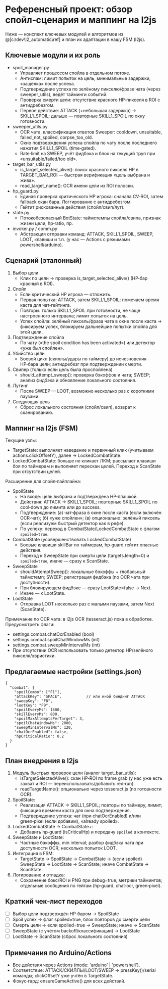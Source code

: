 # Референсный проект: обзор спойл‑сценария и маппинг на l2js

Ниже — конспект ключевых модулей и алгоритмов из @[c:\dev\l2_automatic\ref] и план их адаптации в нашу FSM (l2js).

## Ключевые модули и их роль
- spoil_manager.py
  - Управляет процессом спойла в отдельном потоке.
  - Антиспам: лимит попыток на цель, минимальные задержки, «защёлка» после успеха.
  - Подтверждение успеха по зелёному пикселю/фразе чата (через sweeper_utils), ведёт тайминги событий.
  - Проверка смерти цели: отсутствие красного HP‑пикселя в ROI с антидребезгом.
  - Первое действие: ATTACK (+небольшая задержка) → SKILL1_SPOIL; дальше — повторные SKILL1_SPOIL по окну готовности.
- sweeper_utils.py
  - OCR чата, классификация ответов Sweeper: cooldown, unsuitable, failed_not_spoiled, corpse_too_old.
  - Окно подтверждения успеха спойла по чату после последнего нажатия SKILL1_SPOIL (time‑gated).
  - Rate‑limit на SWEEP, учёт фидбэка и блок на текущий труп при «unsuitable/failed/too old».
- target_bar_utils.py
  - is_target_selected_alive(): поиск красного пикселя HP в TARGET_BAR_ROI — быстрая верификация «цель выбрана и жива».
  - read_target_name(): OCR имени цели из ROI полоски.
- hp_guard.py
  - Единая проверка критического HP игрока: сначала CV‑ROI, затем fallback скан бара. Логгирование с антидребезгом.
  - Гейтит рискованные действия (спойл/свип/лут).
- state.py
  - Потокобезопасный BotState: таймстемпы спойла/свипа, признак жизни цели, hp‑ratio, пр.
- invoker.py / comm.py
  - Абстракция отправки команд: ATTACK, SKILL1_SPOIL, SWEEP, LOOT, клавиши и т.п. (у нас — Actions с режимами powershell/arduino).

## Сценарий (эталонный)
1) Выбор цели
   - Клик по цели → проверка is_target_selected_alive() (HP‑бар красный в ROI).
2) Спойл
   - Если критический HP игрока — отложить.
   - Первая попытка: ATTACK, затем SKILL1_SPOIL; помечаем время каста для чат‑гейтинга.
   - Повторы: только SKILL1_SPOIL при готовности, не чаще настроенного интервала; лимит попыток на цель.
   - Успех спойла: зелёный пиксель/фраза чата в окне после каста → фиксируем успех, блокируем дальнейшие попытки спойла для этой цели.
3) Подтверждение спойла
   - По чату («the spoil condition has been activated») или детектор «уже был спойлен».
4) Убийство цели
   - Боевой цикл (скиллы/удары по таймеру) до исчезновения HP‑бара цели; антидребезг при подтверждении смерти.
5) Свипер (только если цель была проспойлена)
   - should_attempt_sweep(): проверка бэкоффов и чата; SWEEP; анализ фидбэка и обновление локального состояния.
6) Лутинг
   - После SWEEP — LOOT, возможно несколько раз с короткими паузами.
7) Следующая цель
   - Сброс локального состояния (спойл/свип), возврат к сканированию.

## Маппинг на l2js (FSM)
Текущие узлы:
- TargetState: выполняет наведение и первичный клик (учитываем actions.clickOffsetY), далее → LockedCombatState.
- LockedCombatState: больше не кликает ЛКМ; рассылает клавиши боя по таймерам и выполняет перескан целей. Переход к ScanState при отсутствии целей.

Расширение для спойл‑пайплайна:
- SpoilState
  - На входе: цель выбрана и подтверждена HP‑плашкой.
  - Действия: ATTACK → SKILL1_SPOIL; повторные SKILL1_SPOIL по cool‑down до лимита или до success.
  - Подтверждение: (а) чат‑фраза в окне после каста (если включён OCR‑чат); (б) «уже спойлен»;
    (в) опционально: зелёный пиксель (если реализуем быстрый детектор как в рефе).
  - По успеху: переход в CombatState/LockedCombatState с флагом `spoiled=true`.
- CombatState (усовершенствовать LockedCombatState)
  - Боевые клавиши skillBar по таймерам, hp‑guard гейтит опасные действия.
  - Переход к SweepState при смерти цели (targets.length=0) и `spoiled=true`, иначе — сразу к ScanState.
- SweepState
  - shouldAttemptSweep(): локальные бэкоффы + глобальный таймстемп; SWEEP; регистрация фидбэка (по OCR чата при доступности).
  - При блокирующем фидбэке — сразу LootState=false → Next.
  - Иначе — к LootState.
- LootState
  - Отправка LOOT несколько раз с малыми паузами, затем Next (ScanState).

Примечание по OCR чата: в l2js OCR (tesseract.js) пока в обработке. Предусмотреть флаги:
- settings.combat.chatOcrEnabled (bool)
- settings.combat.spoilChatWindowMs (int)
- settings.combat.sweepMinIntervalMs (int)
- При отсутствии OCR использовать только детектор HP/зелёного пикселя/эвристики.

## Предлагаемые настройки (settings.json)
```
{
  "combat": {
    "spoilCombo": ["F1"],
    "attackKey": "SPACE",           // или иной биндинг ATTACK
    "sweepKey": "F8",
    "lootKey": "F9",
    "spoilEveryMs": 1800,
    "skillEveryMs": 800,
    "spoilMaxAttemptsPerTarget": 3,
    "spoilChatWindowMs": 2000,
    "sweepMinIntervalMs": 120,
    "chatOcrEnabled": false,
    "hpCriticalRatio": 0.2
  }
}
```

## План внедрения в l2js
1) Модуль быстрых проверок цели (аналог target_bar_utils):
   - isTargetSelectedAlive(): скан HP‑ROI по frame grab (у нас уже есть захват и ROI — переиспользовать/добавить red‑run).
   - readTargetName(): опционально через tesseract.js (по готовности OCR).
2) SpoilState:
   - Реализация ATTACK → SKILL1_SPOIL; повторы по таймеру, лимит; фиксация времени каста для окна подтверждения.
   - Подтверждение успеха: чат (при chatOcrEnabled) и/или green‑pixel (если добавим), «already spoiled».
3) LockedCombatState → CombatState+:
   - Добавить hp‑guard (isCriticalHp) и передачу `spoiled` в контексте.
4) SweepState и LootState:
   - Частные бэкоффы, min interval; разбор фидбэка чата при доступности OCR; несколько попыток LOOT.
5) Интеграция в FSM:
   - TargetState → SpoilState → CombatState → (если spoiled) SweepState → LootState → ScanState; иначе CombatState → ScanState.
6) Логирование и отладка:
   - Сохранение бокс/ROI и PNG при debug=true; метрики таймингов; отдельные сообщения по гейтам (hp‑guard, chat‑ocr, green‑pixel).

## Краткий чек‑лист переходов
- [ ] Выбор цели подтверждён HP‑баром → SpoilState
- [ ] Spoil успех → флаг spoiled=true, блок повторов до смерти цели
- [ ] Смерть цели → если spoiled=true → SweepState; иначе → ScanState
- [ ] SweepState (с учётом backoff/классификации) → LootState
- [ ] LootState → ScanState (сброс локального состояния)

## Примечания по Arduino/Actions
- Все действия через Actions (mode: 'arduino' | 'powershell').
- Соответствие: ATTACK/СКИЛЛЫ/LOOT/SWEEP → pressKey()/serial команды; clickOffsetY уже учтён в TargetState.
- Фокус‑гард: ensureGameActive() для всех действий.
